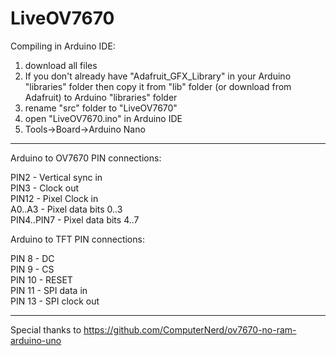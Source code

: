 # LiveOV7670


Compiling in Arduino IDE:  
  
1. download all files  
2. If you don't already have "Adafruit_GFX_Library" in your Arduino "libraries" folder then copy it from "lib" folder (or download from Adafruit) to Arduino "libraries" folder
3. rename "src" folder to "LiveOV7670"
4. open "LiveOV7670.ino" in Arduino IDE
5. Tools->Board->Arduino Nano
  
-------------------------------------------------------------------------------
  
Arduino to OV7670 PIN connections:  
  
PIN2  - Vertical sync in  
PIN3  - Clock out  
PIN12 - Pixel Clock in  
A0..A3 - Pixel data bits 0..3  
PIN4..PIN7 - Pixel data bits 4..7  
  
Arduino to TFT PIN connections:  
  
PIN 8  - DC  
PIN 9  - CS  
PIN 10 - RESET  
PIN 11 - SPI data in  
PIN 13 - SPI clock out  
  
-------------------------------------------------------------------------------
  
Special thanks to
https://github.com/ComputerNerd/ov7670-no-ram-arduino-uno

